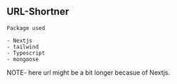 ## URL-Shortner

```
Package used

- Nextjs
- tailwind
- Typescript
- mongoose
```

NOTE- here url might be a bit longer becasue of Nextjs.
